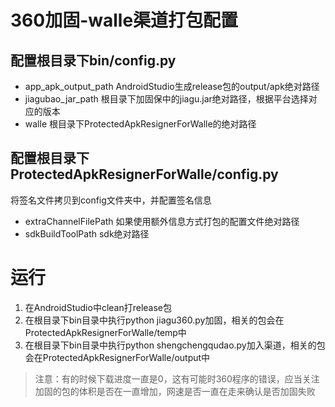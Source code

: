 # 360加固-walle渠道打包配置

## 配置根目录下bin/config.py

- app_apk_output_path       AndroidStudio生成release包的output/apk绝对路径
- jiagubao_jar_path         根目录下加固保中的jiagu.jar绝对路径，根据平台选择对应的版本
- walle                     根目录下ProtectedApkResignerForWalle的绝对路径

## 配置根目录下ProtectedApkResignerForWalle/config.py
 
将签名文件拷贝到config文件夹中，并配置签名信息

- extraChannelFilePath    如果使用额外信息方式打包的配置文件绝对路径
- sdkBuildToolPath        sdk绝对路径

# 运行

1. 在AndroidStudio中clean打release包
2. 在根目录下bin目录中执行python jiagu360.py加固，相关的包会在ProtectedApkResignerForWalle/temp中
3. 在根目录下bin目录中执行python shengchengqudao.py加入渠道，相关的包会在ProtectedApkResignerForWalle/output中

> 注意：有的时候下载进度一直是0，这有可能时360程序的错误，应当关注加固的包的体积是否在一直增加，网速是否一直在走来确认是否加固失败